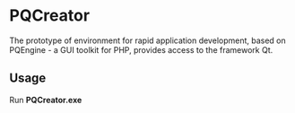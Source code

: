 PQCreator
=========
The prototype of environment for rapid application development, based on PQEngine - a GUI toolkit for PHP, provides access to the framework Qt.

Usage
-----
Run <b>PQCreator.exe</b>
